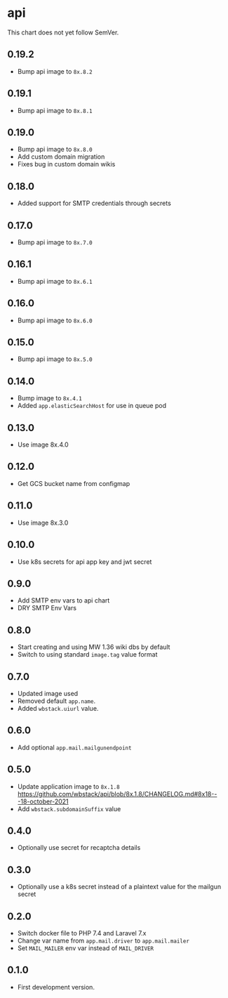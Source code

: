 # api

This chart does not yet follow SemVer.

## 0.19.2

- Bump api image to `8x.8.2`

## 0.19.1

- Bump api image to `8x.8.1`

## 0.19.0

- Bump api image to `8x.8.0`
- Add custom domain migration
- Fixes bug in custom domain wikis

## 0.18.0

- Added support for SMTP credentials through secrets
## 0.17.0

- Bump api image to `8x.7.0`
## 0.16.1

- Bump api image to `8x.6.1`
## 0.16.0

- Bump api image to `8x.6.0`

## 0.15.0

- Bump api image to `8x.5.0`

## 0.14.0

- Bump image to `8x.4.1`
- Added `app.elasticSearchHost` for use in queue pod

## 0.13.0

- Use image 8x.4.0

## 0.12.0

- Get GCS bucket name from configmap

## 0.11.0

- Use image 8x.3.0

## 0.10.0
- Use k8s secrets for api app key and jwt secret

## 0.9.0
- Add SMTP env vars to api chart
- DRY SMTP Env Vars

## 0.8.0

- Start creating and using MW 1.36 wiki dbs by default
- Switch to using standard `image.tag` value format

## 0.7.0

- Updated image used
- Removed default `app.name`.
- Added `wbstack.uiurl` value.

## 0.6.0

- Add optional `app.mail.mailgunendpoint`

## 0.5.0

- Update application image to `8x.1.8` https://github.com/wbstack/api/blob/8x.1.8/CHANGELOG.md#8x18---18-october-2021
- Add `wbstack.subdomainSuffix` value

## 0.4.0

- Optionally use secret for recaptcha details

## 0.3.0

- Optionally use a k8s secret instead of a plaintext value for the mailgun secret

## 0.2.0

- Switch docker file to PHP 7.4 and Laravel 7.x
- Change var name from `app.mail.driver` to `app.mail.mailer`
- Set `MAIL_MAILER` env var instead of `MAIL_DRIVER`

## 0.1.0

- First development version.
